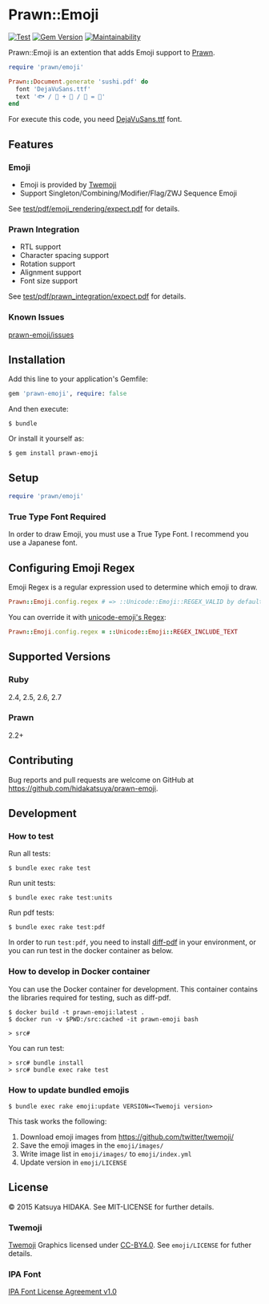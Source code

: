 # Prawn::Emoji

[![Test](https://github.com/hidakatsuya/prawn-emoji/workflows/Test/badge.svg?branch=master)](https://github.com/hidakatsuya/prawn-emoji/actions)
[![Gem Version](https://badge.fury.io/rb/prawn-emoji.svg)](https://badge.fury.io/rb/prawn-emoji)
[![Maintainability](https://api.codeclimate.com/v1/badges/edcd23ef38c2e393513b/maintainability)](https://codeclimate.com/github/hidakatsuya/prawn-emoji/maintainability)

Prawn::Emoji is an extention that adds Emoji support to [Prawn](https://github.com/prawnpdf/prawn).

```ruby
require 'prawn/emoji'

Prawn::Document.generate 'sushi.pdf' do
  font 'DejaVuSans.ttf'
  text '🐟 / 🔪 + 🍚 / 🍾 = 🍣'
end
```

For execute this code, you need [DejaVuSans.ttf](http://sourceforge.net/projects/dejavu/) font.

## Features

### Emoji

  * Emoji is provided by [Twemoji](https://github.com/twitter/twemoji)
  * Support Singleton/Combining/Modifier/Flag/ZWJ Sequence Emoji

See [test/pdf/emoji_rendering/expect.pdf](https://github.com/hidakatsuya/prawn-emoji/blob/master/test/pdf/emoji_rendering/expect.pdf) for details.

### Prawn Integration

  * RTL support
  * Character spacing support
  * Rotation support
  * Alignment support
  * Font size support

See [test/pdf/prawn_integration/expect.pdf](https://github.com/hidakatsuya/prawn-emoji/blob/master/test/pdf/prawn_integration/expect.pdf) for details.

### Known Issues

[prawn-emoji/issues](https://github.com/hidakatsuya/prawn-emoji/labels/known%20issue)


## Installation

Add this line to your application's Gemfile:

```ruby
gem 'prawn-emoji', require: false
```

And then execute:

    $ bundle

Or install it yourself as:

    $ gem install prawn-emoji

## Setup

```ruby
require 'prawn/emoji'
```

### True Type Font Required

In order to draw Emoji, you must use a True Type Font. I recommend you use a Japanese font.

## Configuring Emoji Regex

Emoji Regex is a regular expression used to determine which emoji to draw.

```ruby
Prawn::Emoji.config.regex # => ::Unicode::Emoji::REGEX_VALID by default
```

You can override it with [unicode-emoji's Regex](https://github.com/janlelis/unicode-emoji#regex):

```ruby
Prawn::Emoji.config.regex = ::Unicode::Emoji::REGEX_INCLUDE_TEXT
```


## Supported Versions

### Ruby

2.4, 2.5, 2.6, 2.7

### Prawn

2.2+

## Contributing

Bug reports and pull requests are welcome on GitHub at https://github.com/hidakatsuya/prawn-emoji.

## Development

### How to test

Run all tests:

```
$ bundle exec rake test
```

Run unit tests:

```
$ bundle exec rake test:units
```

Run pdf tests:

```
$ bundle exec rake test:pdf
```

In order to run `test:pdf`, you need to install [diff-pdf](https://github.com/vslavik/diff-pdf) in your environment, or you can run test in the docker container as below.

### How to develop in Docker container

You can use the Docker container for development. This container contains the libraries required for testing, such as diff-pdf.

```
$ docker build -t prawn-emoji:latest .
$ docker run -v $PWD:/src:cached -it prawn-emoji bash

> src#
```

You can run test:

```
> src# bundle install
> src# bundle exec rake test
```

### How to update bundled emojis

```
$ bundle exec rake emoji:update VERSION=<Twemoji version>
```

This task works the following:

1. Download emoji images from https://github.com/twitter/twemoji/
2. Save the emoji images in the `emoji/images/`
3. Write image list in `emoji/images/` to `emoji/index.yml`
4. Update version in `emoji/LICENSE`

## License

© 2015 Katsuya HIDAKA. See MIT-LICENSE for further details.

### Twemoji

[Twemoji](https://github.com/twitter/twemoji) Graphics licensed under [CC-BY4.0](https://creativecommons.org/licenses/by/4.0/). See `emoji/LICENSE` for futher details.

### IPA Font

[IPA Font License Agreement v1.0](http://ipafont.ipa.go.jp/ipa_font_license_v1.html)
